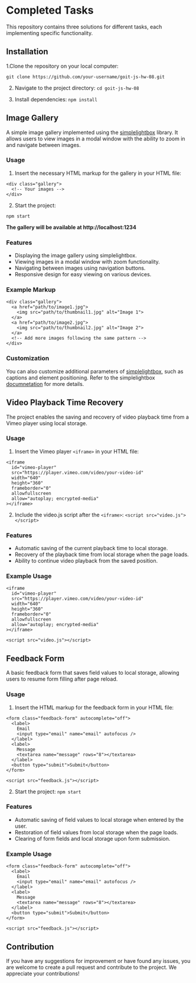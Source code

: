 # Completed Tasks

This repository contains three solutions for different tasks, each implementing
specific functionality.

## Installation

1.Clone the repository on your local computer:

`git clone https://github.com/your-username/goit-js-hw-08.git`

2. Navigate to the project directory: `cd goit-js-hw-08`

3. Install dependencies: `npm install`

## Image Gallery

A simple image gallery implemented using the
[simplelightbox](https://simplelightbox.com/) library. It allows users to view
images in a modal window with the ability to zoom in and navigate between
images.

### Usage

1. Insert the necessary HTML markup for the gallery in your HTML file:

```
<div class="gallery">
  <!-- Your images -->
</div>
```

2. Start the project:

`npm start`

**The gallery will be available at http://localhost:1234**

### Features

- Displaying the image gallery using simplelightbox.
- Viewing images in a modal window with zoom functionality.
- Navigating between images using navigation buttons.
- Responsive design for easy viewing on various devices.

### Example Markup

```
<div class="gallery">
  <a href="path/to/image1.jpg">
    <img src="path/to/thumbnail1.jpg" alt="Image 1">
  </a>
  <a href="path/to/image2.jpg">
    <img src="path/to/thumbnail2.jpg" alt="Image 2">
  </a>
  <!-- Add more images following the same pattern -->
</div>
```

### Customization

You can also customize additional parameters of
[simplelightbox](https://simplelightbox.com/), such as captions and element
positioning. Refer to the simplelightbox
[documnetation](https://simplelightbox.com/) for more details.

## Video Playback Time Recovery

The project enables the saving and recovery of video playback time from a Vimeo
player using local storage.

### Usage

1. Insert the Vimeo player `<iframe>` in your HTML file:

```
<iframe
  id="vimeo-player"
  src="https://player.vimeo.com/video/your-video-id"
  width="640"
  height="360"
  frameborder="0"
  allowfullscreen
  allow="autoplay; encrypted-media"
></iframe>
```

2. Include the video.js script after the `<iframe>`:
   `<script src="video.js"></script> `

### Features

- Automatic saving of the current playback time to local storage.
- Recovery of the playback time from local storage when the page loads.
- Ability to continue video playback from the saved position.

### Example Usage

```
<iframe
  id="vimeo-player"
  src="https://player.vimeo.com/video/your-video-id"
  width="640"
  height="360"
  frameborder="0"
  allowfullscreen
  allow="autoplay; encrypted-media"
></iframe>

<script src="video.js"></script>
```

## Feedback Form

A basic feedback form that saves field values to local storage, allowing users
to resume form filling after page reload.

### Usage

1. Insert the HTML markup for the feedback form in your HTML file:

```
<form class="feedback-form" autocomplete="off">
  <label>
    Email
    <input type="email" name="email" autofocus />
  </label>
  <label>
    Message
    <textarea name="message" rows="8"></textarea>
  </label>
  <button type="submit">Submit</button>
</form>

<script src="feedback.js"></script>
```

2. Start the project: `npm start`

### Features

- Automatic saving of field values to local storage when entered by the user.
- Restoration of field values from local storage when the page loads.
- Clearing of form fields and local storage upon form submission.

### Example Usage

```
<form class="feedback-form" autocomplete="off">
  <label>
    Email
    <input type="email" name="email" autofocus />
  </label>
  <label>
    Message
    <textarea name="message" rows="8"></textarea>
  </label>
  <button type="submit">Submit</button>
</form>

<script src="feedback.js"></script>
```

## Contribution

If you have any suggestions for improvement or have found any issues, you are
welcome to create a pull request and contribute to the project. We appreciate
your contributions!
